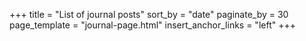 +++
title = "List of journal posts"
sort_by = "date"
paginate_by = 30
page_template = "journal-page.html"
insert_anchor_links = "left"
+++

